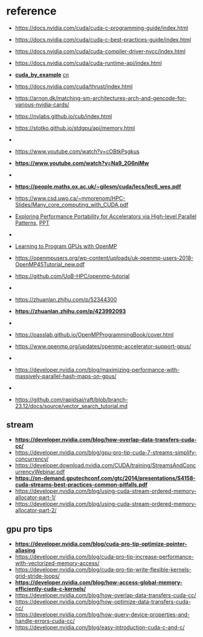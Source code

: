 # reference
- https://docs.nvidia.com/cuda/cuda-c-programming-guide/index.html
- https://docs.nvidia.com/cuda/cuda-c-best-practices-guide/index.html
- https://docs.nvidia.com/cuda/cuda-compiler-driver-nvcc/index.html
- https://docs.nvidia.com/cuda/cuda-runtime-api/index.html
- **[cuda_by_example](https://github.com/weedge/learn/blob/main/gpu/cuda_by_example.book.pdf)**  [cn](https://hpc.pku.edu.cn/docs/20170829223652566150.pdf)
- https://docs.nvidia.com/cuda/thrust/index.html
- https://arnon.dk/matching-sm-architectures-arch-and-gencode-for-various-nvidia-cards/
- https://nvlabs.github.io/cub/index.html
- https://stotko.github.io/stdgpu/api/memory.html
-
- https://www.youtube.com/watch?v=cOBtkPsgkus
- **https://www.youtube.com/watch?v=Na9_2G6niMw**
- 
- **https://people.maths.ox.ac.uk/~gilesm/cuda/lecs/lec6_wes.pdf**
- https://www.csd.uwo.ca/~mmorenom/HPC-Slides/Many_core_computing_with_CUDA.pdf
- [Exploring Performance Portability for Accelerators via High-level Parallel Patterns](https://scholar.google.com/citations?view_op=view_citation&hl=en&user=4Ab_NBkAAAAJ&citation_for_view=4Ab_NBkAAAAJ:hqOjcs7Dif8C), [PPT](https://pdfs.semanticscholar.org/b34a/f7c4739d622379fa31a1e88155335061c1b1.pdf)


- 
- [Learning to Program GPUs with OpenMP](https://www.youtube.com/watch?v=qEp25Kqjm4o&list=PLLX-Q6B8xqZ8nCxt5mQWZ1cgpAp8a0HPm)
- https://openmpusers.org/wp-content/uploads/uk-openmp-users-2018-OpenMP45Tutorial_new.pdf
- https://github.com/UoB-HPC/openmp-tutorial

-
- https://zhuanlan.zhihu.com/p/52344300
- **https://zhuanlan.zhihu.com/p/423992093**
- 
- https://passlab.github.io/OpenMPProgrammingBook/cover.html
- https://www.openmp.org/updates/openmp-accelerator-support-gpus/
- 
- https://developer.nvidia.com/blog/maximizing-performance-with-massively-parallel-hash-maps-on-gpus/
- 
- https://github.com/rapidsai/raft/blob/branch-23.12/docs/source/vector_search_tutorial.md


## **stream**
- **https://developer.nvidia.com/blog/how-overlap-data-transfers-cuda-cc/**
- https://developer.nvidia.com/blog/gpu-pro-tip-cuda-7-streams-simplify-concurrency/
- https://developer.download.nvidia.com/CUDA/training/StreamsAndConcurrencyWebinar.pdf
- **https://on-demand.gputechconf.com/gtc/2014/presentations/S4158-cuda-streams-best-practices-common-pitfalls.pdf**
- https://developer.nvidia.com/blog/using-cuda-stream-ordered-memory-allocator-part-1/
- https://developer.nvidia.com/blog/using-cuda-stream-ordered-memory-allocator-part-2/

## gpu pro tips
- **https://developer.nvidia.com/blog/cuda-pro-tip-optimize-pointer-aliasing**
- https://developer.nvidia.com/blog/cuda-pro-tip-increase-performance-with-vectorized-memory-access/
- https://developer.nvidia.com/blog/cuda-pro-tip-write-flexible-kernels-grid-stride-loops/
- **https://developer.nvidia.com/blog/how-access-global-memory-efficiently-cuda-c-kernels/**
- https://developer.nvidia.com/blog/how-overlap-data-transfers-cuda-cc/
- https://developer.nvidia.com/blog/how-optimize-data-transfers-cuda-cc/
- https://developer.nvidia.com/blog/how-query-device-properties-and-handle-errors-cuda-cc/
- https://developer.nvidia.com/blog/easy-introduction-cuda-c-and-c/
